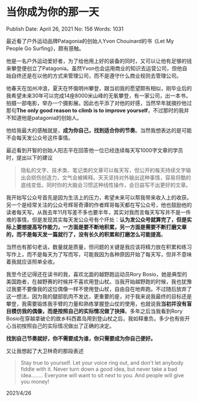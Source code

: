 # 当你成为你的那一天

Publish Date: April 26, 2021
No: 156
Words: 1031

最近看了户外运动品牌Patagonia的创始人Yvon Chouinard的书《Let My People Go Surfing》，颇有感触。

他是一名户外运动爱好者，为了给他用上好的装备的同时，又可以让他有足够的钱来攀登便创立了Patagonia。虽然Yvon也会运用商业的知识去运营公司，但他自始自终还是在以他的方式来管理公司，而不是遵守什么商业规则去管理公司。

他春天在加州冲浪，夏天在怀俄明州攀登，跟当初我的愿望颇有相似，刚毕业后的我希望未来30年可以完成14座8000米山峰的无氧攀登，有一家公司，出一本书，拍摄一部电影，举办一个摄影展。因此也平添了对他的好感，当然早年就摘抄他过那句**The only good reason to climb is to improve yourself**，不过那时的我并不知道他是patagonia的创始人。

他给我最大的感触就是，**成为你自己，找到适合你的节奏**。当然我想表达的是可能不会每天发公众号这件事情。

最近看到开智的创始人阳志平在回答他一位已经连续每天写1000字文章的学员时，提出以下的建议

> 隐私的文字、技术类、笔记类的文章可以每天写，但公开的每天持续文字输出会损伤创造力，文气会被稀释。天天坚持对外输出这种事情，容易将酷的底线变低，同时你的大脑会习惯这种线性操作，会日益写不出更好的文章。
> 

我开始写公众号首先是因为生活上的压力，希望未来可以帮我带来收入上的收获。另一个是经常关注的公众号辉哥奇谭的作者辉哥每天都在写公众号，他也鼓励他的读者每天写。从我去年11月写差不多也要半年，其实对我而言每天写写并不是一件难的事情，但是发现其实每天发公众号有个坏处：**认为发公众号就算完了，但是实际上要想提高写作能力，一方面是要不断地积累，另一方面是需要不断打磨文章的，而不是每天发一篇就行了，没有长久的积累和打磨怎么可能提高**。

当然也有那句老话，数量就是质量，但问题的关键是我应该将精力放在积累和练习写作上，而不是每天为了写而写，可能我因为各种原因开始了每天写，但并不意味着我就应该照单全收。

我至今还记得还在读书的我，喜欢北面的越野跑运动员Rory Bosio，她是典型的美国跑者，在越野赛的时候并不喜欢用登山杖。当我开始越野跑的时候，我也犹豫过我要不要像我的这位偶像一样不使用登山杖，自由自在地奔跑。不过随后放弃了这一想法，因为我的腿部肌肉不发达，更重要的是，对于我来说我最终的目标还是攀登，我需要锻炼我手臂的力量和熟练掌握登山仗的使用，也就说我**当初并没有盲目模仿我的偶像，而是按照自己的实际情况做了抉择**。多年之后当我看到Rory Bosio在穿越拿破仑的故乡科西嘉岛用到登山杖之后，我如释重负。多少也有些开心当初按照自己的实际情况做出了正确的决定。

**找到自己节奏就好，你不需要成为谁，你只需要成为你自己便好。**

又让我想起了大卫林奇的那段表述

> Stay true to yourself. Let your voice ring out, and don't let anybody fiddle with it. Never turn down a good idea, but never take a bad idea........ Everyone will want to sit next to you. And people will give you money!
> 

2021/4/26
